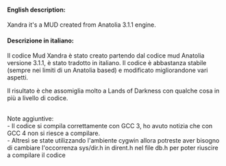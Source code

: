 #### English description: ####

Xandra it's a MUD created from Anatolia 3.1.1 engine.


#### Descrizione in italiano: ####

Il codice Mud Xandra è stato creato partendo dal codice mud Anatolia versione 3.1.1, è stato tradotto in italiano. Il codice è abbastanza stabile (sempre nei limiti di un Anatolia based) e modificato migliorandone vari aspetti.

Il risultato è che assomiglia molto a Lands of Darkness con qualche cosa in più a livello di codice.

<br>
Note aggiuntive:<br>
- Il codice si compila correttamente con GCC 3, ho avuto notizia che con GCC 4 non si riesce a compilare.<br>
- Altresì se state utilizzando l'ambiente cygwin allora potreste aver bisogno di cambiare l'occorrenza sys/dir.h in dirent.h nel file db.h per poter riuscire a compilare il codice